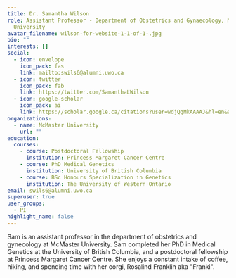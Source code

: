 ```yaml
---
title: Dr. Samantha Wilson
role: Assistant Professor - Department of Obstetrics and Gynaecology, McMaster
  University
avatar_filename: wilson-for-website-1-1-of-1-.jpg
bio: ""
interests: []
social:
  - icon: envelope
    icon_pack: fas
    link: mailto:swils6@alumni.uwo.ca
  - icon: twitter
    icon_pack: fab
    link: https://twitter.com/SamanthaLWilson
  - icon: google-scholar
    icon_pack: ai
    link: https://scholar.google.ca/citations?user=wdjQgMkAAAAJ&hl=en&authuser=1
organizations:
  - name: McMaster University
    url: ""
education:
  courses:
    - course: Postdoctoral Fellowship
      institution: Princess Margaret Cancer Centre
    - course: PhD Medical Genetics
      institution: University of British Columbia
    - course: BSc Honours Specialization in Genetics
      institution: The University of Western Ontario
email: swils6@alumni.uwo.ca
superuser: true
user_groups:
  - PI
highlight_name: false
---
```

Sam is an assistant professor in the department of obstetrics and gynecology at McMaster University. Sam completed her PhD in Medical Genetics at the University of British Columbia, and a postdoctoral fellowship at Princess Margaret Cancer Centre. She enjoys a constant intake of coffee, hiking, and spending time with her corgi, Rosalind Franklin aka "Franki".